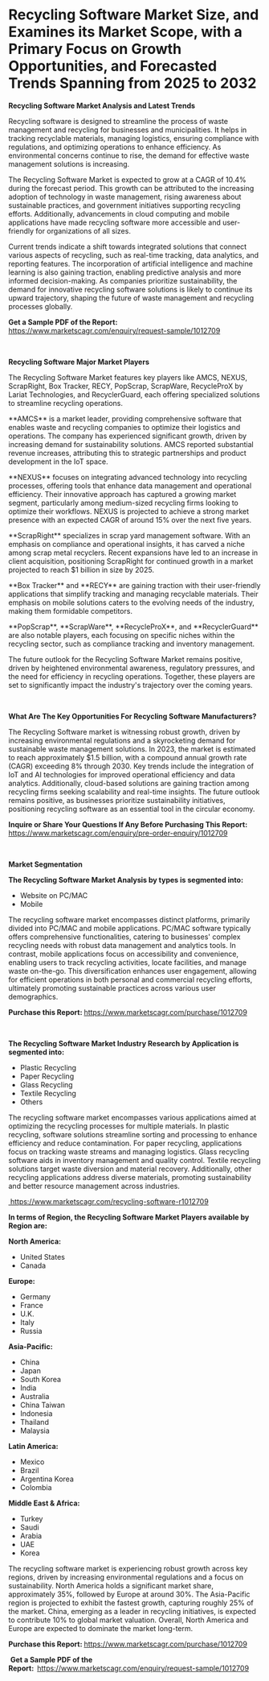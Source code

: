 <p><h1>Recycling Software Market Size, and Examines its Market Scope, with a Primary Focus on Growth Opportunities, and Forecasted Trends Spanning from 2025 to 2032</h1></p><p><strong>Recycling Software Market Analysis and Latest Trends</strong></p>
<p><p>Recycling software is designed to streamline the process of waste management and recycling for businesses and municipalities. It helps in tracking recyclable materials, managing logistics, ensuring compliance with regulations, and optimizing operations to enhance efficiency. As environmental concerns continue to rise, the demand for effective waste management solutions is increasing. </p><p>The Recycling Software Market is expected to grow at a CAGR of 10.4% during the forecast period. This growth can be attributed to the increasing adoption of technology in waste management, rising awareness about sustainable practices, and government initiatives supporting recycling efforts. Additionally, advancements in cloud computing and mobile applications have made recycling software more accessible and user-friendly for organizations of all sizes.</p><p>Current trends indicate a shift towards integrated solutions that connect various aspects of recycling, such as real-time tracking, data analytics, and reporting features. The incorporation of artificial intelligence and machine learning is also gaining traction, enabling predictive analysis and more informed decision-making. As companies prioritize sustainability, the demand for innovative recycling software solutions is likely to continue its upward trajectory, shaping the future of waste management and recycling processes globally.</p></p>
<p><strong>Get a Sample PDF of the Report:&nbsp;</strong> <a href="https://www.marketscagr.com/enquiry/request-sample/1012709?utm_campaign=3581&utm_medium=2&utm_source=Github&utm_content=ia&utm_term=16042025&utm_id=recycling-software">https://www.marketscagr.com/enquiry/request-sample/1012709</a></p>
<p>&nbsp;</p>
<p><strong>Recycling Software Major Market Players</strong></p>
<p><p>The Recycling Software Market features key players like AMCS, NEXUS, ScrapRight, Box Tracker, RECY, PopScrap, ScrapWare, RecycleProX by Lariat Technologies, and RecyclerGuard, each offering specialized solutions to streamline recycling operations.</p><p>**AMCS** is a market leader, providing comprehensive software that enables waste and recycling companies to optimize their logistics and operations. The company has experienced significant growth, driven by increasing demand for sustainability solutions. AMCS reported substantial revenue increases, attributing this to strategic partnerships and product development in the IoT space.</p><p>**NEXUS** focuses on integrating advanced technology into recycling processes, offering tools that enhance data management and operational efficiency. Their innovative approach has captured a growing market segment, particularly among medium-sized recycling firms looking to optimize their workflows. NEXUS is projected to achieve a strong market presence with an expected CAGR of around 15% over the next five years.</p><p>**ScrapRight** specializes in scrap yard management software. With an emphasis on compliance and operational insights, it has carved a niche among scrap metal recyclers. Recent expansions have led to an increase in client acquisition, positioning ScrapRight for continued growth in a market projected to reach $1 billion in size by 2025.</p><p>**Box Tracker** and **RECY** are gaining traction with their user-friendly applications that simplify tracking and managing recyclable materials. Their emphasis on mobile solutions caters to the evolving needs of the industry, making them formidable competitors.</p><p>**PopScrap**, **ScrapWare**, **RecycleProX**, and **RecyclerGuard** are also notable players, each focusing on specific niches within the recycling sector, such as compliance tracking and inventory management.</p><p>The future outlook for the Recycling Software Market remains positive, driven by heightened environmental awareness, regulatory pressures, and the need for efficiency in recycling operations. Together, these players are set to significantly impact the industry's trajectory over the coming years.</p></p>
<p>&nbsp;</p>
<p><strong>What Are The Key Opportunities For Recycling Software Manufacturers?</strong></p>
<p><p>The Recycling Software market is witnessing robust growth, driven by increasing environmental regulations and a skyrocketing demand for sustainable waste management solutions. In 2023, the market is estimated to reach approximately $1.5 billion, with a compound annual growth rate (CAGR) exceeding 8% through 2030. Key trends include the integration of IoT and AI technologies for improved operational efficiency and data analytics. Additionally, cloud-based solutions are gaining traction among recycling firms seeking scalability and real-time insights. The future outlook remains positive, as businesses prioritize sustainability initiatives, positioning recycling software as an essential tool in the circular economy.</p></p>
<p><strong>Inquire or Share Your Questions If Any Before Purchasing This Report:</strong> <a href="https://www.marketscagr.com/enquiry/pre-order-enquiry/1012709?utm_campaign=3581&utm_medium=2&utm_source=Github&utm_content=ia&utm_term=16042025&utm_id=recycling-software">https://www.marketscagr.com/enquiry/pre-order-enquiry/1012709</a></p>
<p>&nbsp;</p>
<p><strong>Market Segmentation</strong></p>
<p><strong>The Recycling Software Market Analysis by types is segmented into:</strong></p>
<p><ul><li>Website on PC/MAC</li><li>Mobile</li></ul></p>
<p><p>The recycling software market encompasses distinct platforms, primarily divided into PC/MAC and mobile applications. PC/MAC software typically offers comprehensive functionalities, catering to businesses' complex recycling needs with robust data management and analytics tools. In contrast, mobile applications focus on accessibility and convenience, enabling users to track recycling activities, locate facilities, and manage waste on-the-go. This diversification enhances user engagement, allowing for efficient operations in both personal and commercial recycling efforts, ultimately promoting sustainable practices across various user demographics.</p></p>
<p><strong>Purchase this Report:&nbsp;</strong><a href="https://www.marketscagr.com/purchase/1012709?utm_campaign=3581&utm_medium=2&utm_source=Github&utm_content=ia&utm_term=16042025&utm_id=recycling-software">https://www.marketscagr.com/purchase/1012709</a></p>
<p>&nbsp;</p>
<p><strong>The Recycling Software Market Industry Research by Application is segmented into:</strong></p>
<p><ul><li>Plastic Recycling</li><li>Paper Recycling</li><li>Glass Recycling</li><li>Textile Recycling</li><li>Others</li></ul></p>
<p><p>The recycling software market encompasses various applications aimed at optimizing the recycling processes for multiple materials. In plastic recycling, software solutions streamline sorting and processing to enhance efficiency and reduce contamination. For paper recycling, applications focus on tracking waste streams and managing logistics. Glass recycling software aids in inventory management and quality control. Textile recycling solutions target waste diversion and material recovery. Additionally, other recycling applications address diverse materials, promoting sustainability and better resource management across industries.</p></p>
<p><a href="https://www.marketscagr.com/recycling-software-r1012709?utm_campaign=3581&utm_medium=2&utm_source=Github&utm_content=ia&utm_term=16042025&utm_id=recycling-software">&nbsp;https://www.marketscagr.com/recycling-software-r1012709</a></p>
<p><strong>In terms of Region, the Recycling Software Market Players available by Region are:</strong></p>
<p>
    <p> <strong> North America: </strong>
        <ul>
            <li>United States</li>
            <li>Canada</li>
        </ul>
        </p> 
    <p> <strong> Europe: </strong>
        <ul>
            <li>Germany</li>
            <li>France</li>
            <li>U.K.</li>
            <li>Italy</li>
            <li>Russia</li>
        </ul>
        </p> 
    <p> <strong> Asia-Pacific: </strong>
        <ul>
            <li>China</li>
            <li>Japan</li>
            <li>South Korea</li>
            <li>India</li>
            <li>Australia</li>
            <li>China Taiwan</li>
            <li>Indonesia</li>
            <li>Thailand</li>
            <li>Malaysia</li>
        </ul>
        </p> 
    <p> <strong> Latin America: </strong>
        <ul>
            <li>Mexico</li>
            <li>Brazil</li>
            <li>Argentina Korea</li>
            <li>Colombia</li>
        </ul>
        </p> 
    <p> <strong> Middle East & Africa: </strong>
        <ul>
            <li>Turkey</li>
            <li>Saudi</li>
            <li>Arabia</li>
            <li>UAE</li>
            <li>Korea</li>
        </ul>
    </p>
    </p>
<p><p>The recycling software market is experiencing robust growth across key regions, driven by increasing environmental regulations and a focus on sustainability. North America holds a significant market share, approximately 35%, followed by Europe at around 30%. The Asia-Pacific region is projected to exhibit the fastest growth, capturing roughly 25% of the market. China, emerging as a leader in recycling initiatives, is expected to contribute 10% to global market valuation. Overall, North America and Europe are expected to dominate the market long-term.</p></p>
<p><strong>Purchase this Report: </strong><a href="https://www.marketscagr.com/purchase/1012709?utm_campaign=3581&utm_medium=2&utm_source=Github&utm_content=ia&utm_term=16042025&utm_id=recycling-software">https://www.marketscagr.com/purchase/1012709</a></p>
<p>&nbsp;<strong>Get a Sample PDF of the Report:&nbsp;&nbsp;</strong><a href="https://www.marketscagr.com/enquiry/request-sample/1012709?utm_campaign=3581&utm_medium=2&utm_source=Github&utm_content=ia&utm_term=16042025&utm_id=recycling-software">https://www.marketscagr.com/enquiry/request-sample/1012709</a></p>
<p><strong></strong></p>
<p><p></p><p></p><p></p></p>